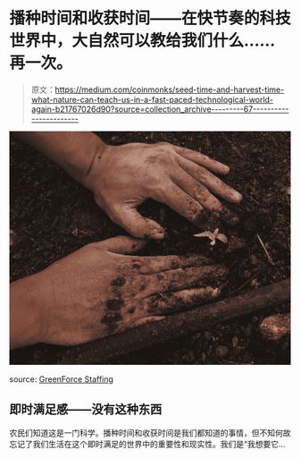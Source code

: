 # 播种时间和收获时间——在快节奏的科技世界中，大自然可以教给我们什么……再一次。

> 原文：<https://medium.com/coinmonks/seed-time-and-harvest-time-what-nature-can-teach-us-in-a-fast-paced-technological-world-again-b21767026d90?source=collection_archive---------67----------------------->

![](img/dec39ce1039c209a8228065906ce0fd3.png)

source: [GreenForce Staffing](https://unsplash.com/@greenforce_staffing)

## 即时满足感——没有这种东西

农民们知道这是一门科学。播种时间和收获时间是我们都知道的事情，但不知何故忘记了我们生活在这个即时满足的世界中的重要性和现实性。我们是“我想要它…